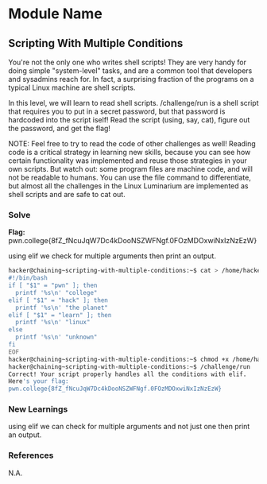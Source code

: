 # Module Name

## Scripting With Multiple Conditions

You're not the only one who writes shell scripts! They are very handy for doing simple "system-level" tasks, and are a common tool that developers and sysadmins reach for. In fact, a surprising fraction of the programs on a typical Linux machine are shell scripts.

In this level, we will learn to read shell scripts. /challenge/run is a shell script that requires you to put in a secret password, but that password is hardcoded into the script iself! Read the script (using, say, cat), figure out the password, and get the flag!

NOTE: Feel free to try to read the code of other challenges as well! Reading code is a critical strategy in learning new skills, because you can see how certain functionality was implemented and reuse those strategies in your own scripts. But watch out: some program files are machine code, and will not be readable to humans. You can use the file command to differentiate, but almost all the challenges in the Linux Luminarium are implemented as shell scripts and are safe to cat out.

### Solve
**Flag:**  pwn.college{8fZ_fNcuJqW7Dc4kDooNSZWFNgf.0FOzMDOxwiNxIzNzEzW}

using elif we check for multiple arguments then print an output.

```bash
hacker@chaining~scripting-with-multiple-conditions:~$ cat > /home/hacker/solve.sh <<'EOF'
#!/bin/bash
if [ "$1" = "pwn" ]; then
  printf '%s\n' "college"
elif [ "$1" = "hack" ]; then
  printf '%s\n' "the planet"
elif [ "$1" = "learn" ]; then
  printf '%s\n' "linux"
else
  printf '%s\n' "unknown"
fi
EOF
hacker@chaining~scripting-with-multiple-conditions:~$ chmod +x /home/hacker/solve.sh
hacker@chaining~scripting-with-multiple-conditions:~$ /challenge/run
Correct! Your script properly handles all the conditions with elif.
Here's your flag:
pwn.college{8fZ_fNcuJqW7Dc4kDooNSZWFNgf.0FOzMDOxwiNxIzNzEzW}
```

### New Learnings
using elif we can check for multiple arguments and not just one then print an output.


### References 
N.A.
